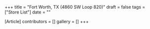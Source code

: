 +++
title = "Fort Worth, TX (4860 SW Loop 820)"
draft = false
tags = ["Store List"]
date = ""

[Article]
contributors = []
gallery = []
+++
